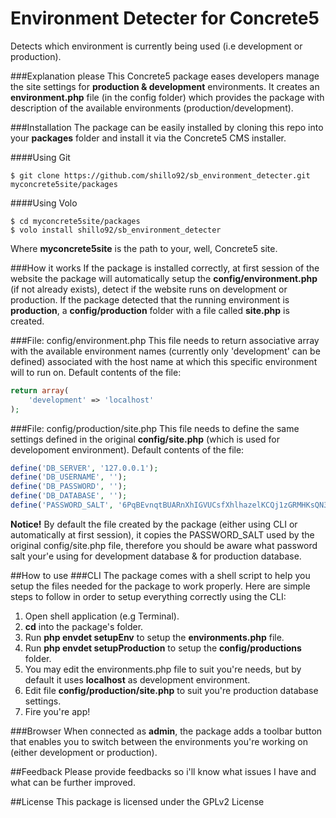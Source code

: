 Environment Detecter for Concrete5
=======================

Detects which environment is currently being used (i.e development or production).

###Explanation please
This Concrete5 package eases developers manage the site settings for **production & development** environments.
It creates an **environment.php** file (in the config folder) which provides the package with description of the available environments (production/development).

###Installation
The package can be easily installed by cloning this repo into your **packages** folder and install it via the Concrete5 CMS installer.

####Using Git
```shell
$ git clone https://github.com/shillo92/sb_environment_detecter.git myconcrete5site/packages
```

####Using Volo
```shell
$ cd myconcrete5site/packages
$ volo install shillo92/sb_environment_detecter
```

Where **myconcrete5site** is the path to your, well, Concrete5 site.

###How it works
If the package is installed correctly, at first session of the website the package will automatically setup the **config/environment.php** (if not already exists), detect if the website runs on development or production. If the package detected that the running environment is **production**, a **config/production** folder with a file called **site.php** is created.

###File: config/environment.php
This file needs to return associative array with the available environment names (currently only 'development' can be defined) associated with the host name at which this specific environment will to run on.
Default contents of the file:
```php
return array(
    'development' => 'localhost'
);
```

###File: config/production/site.php
This file needs to define the same settings defined in the original **config/site.php** (which is used for developoment environment). Default contents of the file:
```php
define('DB_SERVER', '127.0.0.1');
define('DB_USERNAME', '');
define('DB_PASSWORD', '');
define('DB_DATABASE', '');
define('PASSWORD_SALT', '6PqBEvnqtBUARnXhIGVUCsfXhlhazelKCQj1zGRMHKsQN35RZ6ufUUztzI7zgjkc');
```
**Notice!** By default the file created by the package (either using CLI or automatically at first session), it copies the PASSWORD_SALT used by the original config/site.php file, therefore you should be aware what password salt your'e using for development database & for production database.

##How to use
###CLI
The package comes with a shell script to help you setup the files needed for the package to work properly. Here are simple steps to follow in order to setup everything correctly using the CLI:

1. Open shell application (e.g Terminal).
2. **cd** into the package's folder.
3. Run **php envdet setupEnv** to setup the **environments.php** file.
4. Run **php envdet setupProduction** to setup the **config/productions** folder.
5. You may edit the environments.php file to suit you're needs, but by default it uses **localhost** as development environment.
6. Edit file **config/production/site.php** to suit you're production database settings.
7. Fire you're app!

###Browser
When connected as **admin**, the package adds a toolbar button that enables you to switch between the environments you're working on (either development or production).

##Feedback
Please provide feedbacks so i'll know what issues I have and what can be further improved.

##License
This package is licensed under the GPLv2 License


